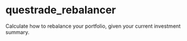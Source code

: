 # questrade_rebalancer
Calculate how to rebalance your portfolio, given your current investment summary.
